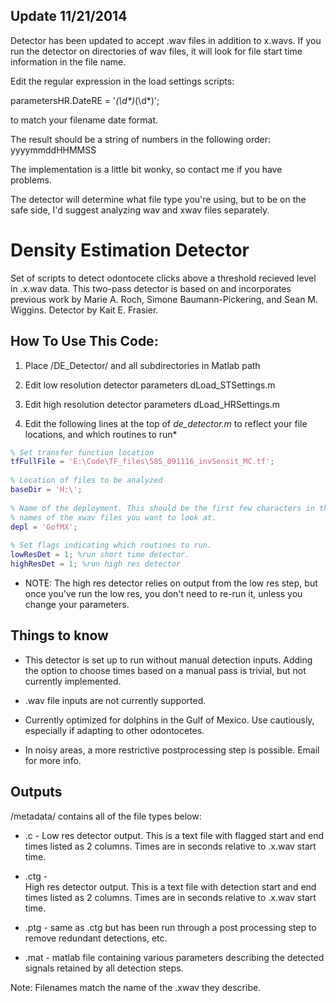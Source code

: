## Update 11/21/2014
Detector has been updated to accept .wav files in addition to x.wavs.
If you run the detector on directories of wav files, it will look for file start time information in the file name.
 
Edit the regular expression in the load settings scripts:

parametersHR.DateRE = '_(\d*)_(\d*)';

to match your filename date format. 

The result should be a string of numbers in the following order:
yyyymmddHHMMSS

The implementation is a little bit wonky, so contact me if you have problems.

The detector will determine what file type you're using, but to be on the safe side, I'd suggest analyzing wav and xwav files separately.


# Density Estimation Detector

Set of scripts to detect odontocete clicks above a threshold recieved level in .x.wav data. This two-pass detector is based on and incorporates previous work by Marie A. Roch, Simone Baumann-Pickering, and Sean M. Wiggins. 
Detector by Kait E. Frasier.



## How To Use This Code:

1. Place /DE_Detector/ and all subdirectories in Matlab path

2. Edit low resolution detector parameters 
		dLoad_STSettings.m

3. Edit high resolution detector parameters 
		dLoad_HRSettings.m

4. Edit the following lines at the top of *de_detector.m* to reflect your file locations, and which routines to run*

```matlab
% Set transfer function location
tfFullFile = 'E:\Code\TF_files\585_091116_invSensit_MC.tf';
 
% Location of files to be analyzed
baseDir = 'H:\';
 
% Name of the deployment. This should be the first few characters in the
% names of the xwav files you want to look at.
depl = 'GofMX';
 
% Set flags indicating which routines to run. 
lowResDet = 1; %run short time detector.
highResDet = 1; %run high res detector

```

* NOTE: The high res detector relies on output from the low res step, but once you've run the low res, you don't need to re-run it, unless you change your parameters.


## Things to know

 - This detector is set up to run without manual detection inputs. Adding the option to choose times based on a manual pass is trivial, but not currently implemented.

- .wav file inputs are not currently supported.

- Currently optimized for dolphins in the Gulf of Mexico. Use cautiously, especially if adapting to other odontocetes. 

- In noisy areas, a more restrictive postprocessing step is possible. Email for more info.


## Outputs

/metadata/<disk name> 
	contains all of the file types below:
- .c  - 
Low res detector output. This is a text file with flagged start and end times listed as 2 columns. Times are in seconds relative to .x.wav start time.

- .ctg  -   
High res detector output. This is a text file with detection start and end times listed as 2 columns. Times are in seconds relative to .x.wav start time.

- .ptg  - 
same as .ctg but has been run through a post processing step to remove redundant detections, etc.

- .mat  - 
matlab file containing various parameters describing the detected signals retained by all detection steps.

Note: Filenames match the name of the .xwav they describe.


